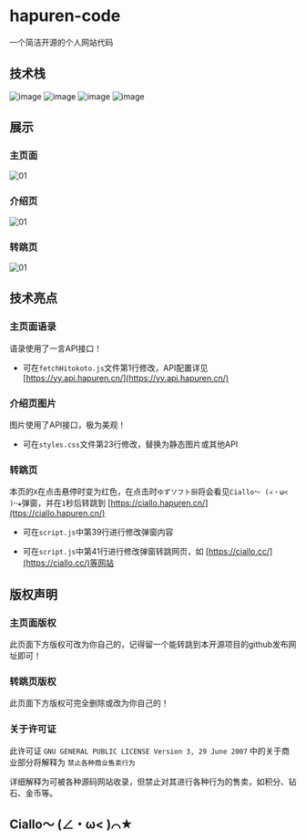 # hapuren-code

一个简洁开源的个人网站代码

## 技术栈

![image](https://img.shields.io/badge/CSS-position-green)
![image](https://img.shields.io/badge/CSS-transition-green)
![image](https://img.shields.io/badge/JavaScript-click-blue)
![image](https://img.shields.io/badge/Mi-Sans-red)

## 展示

### 主页面

![01](https://cdn.hapuren.cn/cdn/github/@/01.jpeg)

### 介绍页

![01](https://cdn.hapuren.cn/cdn/github/@/02.jpeg)

### 转跳页

![01](https://cdn.hapuren.cn/cdn/github/@/03.jpeg)

## 技术亮点

### 主页面语录

语录使用了一言API接口！

* 可在`fetchHitokoto.js`文件第1行修改，API配置详见 [https://yy.api.hapuren.cn/](https://yy.api.hapuren.cn/)

### 介绍页图片

图片使用了API接口，极为美观！

* 可在`styles.css`文件第23行修改，替换为静态图片或其他API

### 转跳页

本页的`X`在点击悬停时变为红色，在点击时`ゆずソフト厨`将会看见`Ciallo～ (∠・ω< )⌒★`弹窗，并在`1`秒后转跳到 [https://ciallo.hapuren.cn/](ttps://ciallo.hapuren.cn/)

* 可在`script.js`中第39行进行修改弹窗内容

* 可在`script.js`中第41行进行修改弹窗转跳网页，如 [https://ciallo.cc/](https://ciallo.cc/)等网站

## 版权声明

### 主页面版权

此页面下方版权可改为你自己的，记得留一个能转跳到本开源项目的github发布网址即可！

### 转跳页版权

此页面下方版权可完全删除或改为你自己的！

### 关于许可证

此许可证 `GNU GENERAL PUBLIC LICENSE Version 3, 29 June 2007` 中的关于商业部分将解释为 `禁止各种商业售卖行为`

详细解释为可被各种源码网站收录，但禁止对其进行各种行为的售卖，如积分、钻石、金币等。


## Ciallo～ (∠・ω< )⌒★
